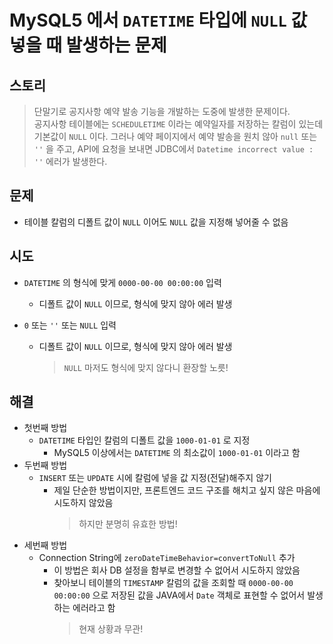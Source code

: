 # MySQL5 에서 `DATETIME` 타입에 `NULL` 값 넣을 때 발생하는 문제

## 스토리
> 단말기로 공지사항 예약 발송 기능을 개발하는 도중에 발생한 문제이다.  
공지사항 테이블에는 `SCHEDULETIME` 이라는 예약일자를 저장하는 칼럼이 있는데 기본값이 `NULL` 이다. 그러나 예약 페이지에서 예약 발송을 원치 않아 `null` 또는 `''` 을 주고, API에 요청을 보내면 JDBC에서 `Datetime incorrect value : ''` 에러가 발생한다. 

## 문제

* 테이블 칼럼의 디폴트 값이 `NULL` 이어도 `NULL` 값을 지정해 넣어줄 수 없음

## 시도

* `DATETIME` 의 형식에 맞게 `0000-00-00 00:00:00` 입력
    - 디폴트 값이 `NULL` 이므로, 형식에 맞지 않아 에러 발생

* `0` 또는 `''` 또는 `NULL` 입력
    - 디폴트 값이 `NULL` 이므로, 형식에 맞지 않아 에러 발생
        > `NULL` 마저도 형식에 맞지 않다니 환장할 노릇!

## 해결

* 첫번째 방법
    - `DATETIME` 타입인 칼럼의 디폴트 값을 `1000-01-01` 로 지정
        - MySQL5 이상에서는 `DATETIME` 의 최소값이 `1000-01-01` 이라고 함
* 두번째 방법
    - `INSERT` 또는 `UPDATE` 시에 칼럼에 넣을 값 지정(전달)해주지 않기
        - 제일 단순한 방법이지만, 프론트엔드 코드 구조를 해치고 싶지 않은 마음에 시도하지 않았음 
            > 하지만 분명히 유효한 방법!
* 세번째 방법
    - Connection String에 `zeroDateTimeBehavior=convertToNull` 추가 
        - 이 방법은 회사 DB 설정을 함부로 변경할 수 없어서 시도하지 않았음
        - 찾아보니 테이블의 `TIMESTAMP` 칼럼의 값을 조회할 때 `0000-00-00 00:00:00` 으로 저장된 값을 JAVA에서 `Date` 객체로 표현할 수 없어서 발생하는 에러라고 함
            > 현재 상황과 무관!



